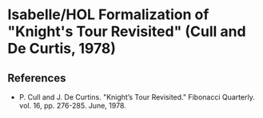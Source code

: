 # Isabelle/HOL Formalization of "Knight's Tour Revisited" (Cull and De Curtis, 1978)

## References

- P. Cull and J. De Curtins. "Knight’s Tour Revisited." Fibonacci Quarterly. vol. 16, pp. 276-285. June, 1978.
